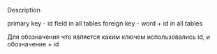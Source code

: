 Description

primary key - id field in all tables
foreign key - word + id in all tables

Для обозначения что является каким ключем использовались id, и обозначение + id